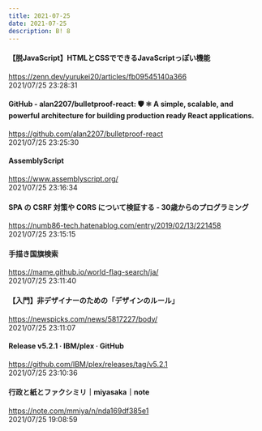 ```yaml
---
title: 2021-07-25
date: 2021-07-25
description: B! 8
---
```


#### 【脱JavaScript】HTMLとCSSでできるJavaScriptっぽい機能
https://zenn.dev/yurukei20/articles/fb09545140a366<br>
2021/07/25 23:28:31<br>


#### GitHub - alan2207/bulletproof-react: 🛡️ ⚛️ A simple, scalable, and powerful architecture for building production ready React applications.
https://github.com/alan2207/bulletproof-react<br>
2021/07/25 23:25:30<br>


#### AssemblyScript
https://www.assemblyscript.org/<br>
2021/07/25 23:16:34<br>


#### SPA の CSRF 対策や CORS について検証する - 30歳からのプログラミング
https://numb86-tech.hatenablog.com/entry/2019/02/13/221458<br>
2021/07/25 23:15:15<br>


#### 手描き国旗検索
https://mame.github.io/world-flag-search/ja/<br>
2021/07/25 23:11:40<br>


#### 【入門】非デザイナーのための「デザインのルール」
https://newspicks.com/news/5817227/body/<br>
2021/07/25 23:11:07<br>


#### Release v5.2.1 · IBM/plex · GitHub
https://github.com/IBM/plex/releases/tag/v5.2.1<br>
2021/07/25 23:10:36<br>


#### 行政と紙とファクシミリ｜miyasaka｜note
https://note.com/mmiya/n/nda169df385e1<br>
2021/07/25 19:08:59<br>


